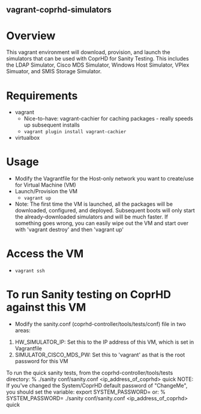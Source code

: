vagrant-coprhd-simulators
---------------
# Overview
This vagrant environment will download, provision, and launch the simulators that can be used with CoprHD for Sanity Testing.  This includes the LDAP Simulator, Cisco MDS Simulator, Windows Host Simulator, VPlex Simuator, and SMIS Storage Simulator.  

# Requirements
* vagrant
  * Nice-to-have: vagrant-cachier for caching packages - really speeds up subsequent installs
  * `vagrant plugin install vagrant-cachier`
* virtualbox

# Usage
* Modify the Vagrantfile for the Host-only network you want to create/use for Virtual Machine (VM)
* Launch/Provision the VM
  * `vagrant up`
* Note: The first time the VM is launched, all the packages will be downloaded, configured, and deployed.  Subsequent boots will only start the already-downloaded simulators and will be much faster.  If something goes wrong, you can easily wipe out the VM and start over with 'vagrant destroy' and then 'vagrant up'

# Access the VM
* `vagrant ssh`

# To run Sanity testing on CoprHD against this VM
* Modify the sanity.conf (coprhd-controller/tools/tests/conf) file in two areas:
1. HW_SIMULATOR_IP: Set this to the IP address of this VM, which is set in Vagrantfile
2. SIMULATOR_CISCO_MDS_PW: Set this to 'vagrant' as that is the root password for this VM

To run the quick sanity tests, from the coprhd-controller/tools/tests directory:
% ./sanity conf/sanity.conf <ip_address_of_coprhd> quick
NOTE: If you've changed the System/CoprHD default password of "ChangeMe", you should set the variable:
export SYSTEM_PASSWORD=<password>
or:
% SYSTEM_PASSWORD=<password> ./sanity conf/sanity.conf <ip_address_of_coprhd> quick
